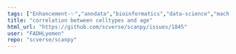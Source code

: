 ```yaml
---
tags: ["Enhancement-✨","anndata","bioinformatics","data-science","machine-learning","python","scanpy","scverse","transcriptomics","visualize-data"]
title: "correlation between celltypes and age"
html_url: "https://github.com/scverse/scanpy/issues/1845"
user: "FADHLyemen"
repo: "scverse/scanpy"
---
```


